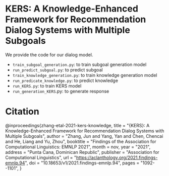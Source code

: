 # KERS: A Knowledge-Enhanced Framework for Recommendation Dialog Systems with Multiple Subgoals

We provide the code for our dialog model.
* ```train_subgoal_generation.py```:
    to train subgoal generation model
* ```run_predict_subgoal.py```:
    to predict subgoal
* ```train_knowledge_generation.py```:
    to train knowledge generation model
* ```run_predicate_knowledge.py```:
    to predict knowledge
* ```run_KERS.py```:
    to train KERS model
* ```run_generation_KERS```.py:
    to generate response

# Citation
@inproceedings{zhang-etal-2021-kers-knowledge,
    title = "{KERS}: A Knowledge-Enhanced Framework for Recommendation Dialog Systems with Multiple Subgoals",
    author = "Zhang, Jun  and
      Yang, Yan  and
      Chen, Chencai  and
      He, Liang  and
      Yu, Zhou",
    booktitle = "Findings of the Association for Computational Linguistics: EMNLP 2021",
    month = nov,
    year = "2021",
    address = "Punta Cana, Dominican Republic",
    publisher = "Association for Computational Linguistics",
    url = "https://aclanthology.org/2021.findings-emnlp.94",
    doi = "10.18653/v1/2021.findings-emnlp.94",
    pages = "1092--1101",
}
